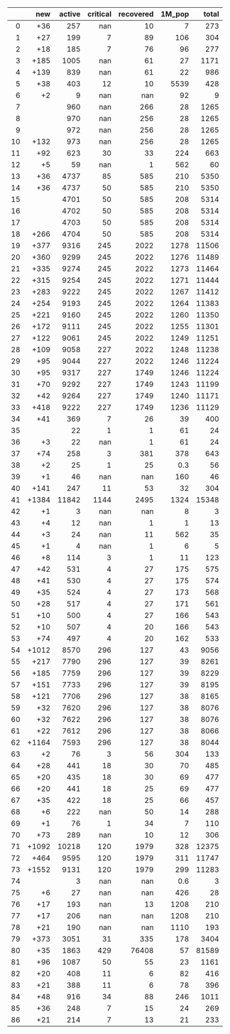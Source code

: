|    |   new |   active |   critical |   recovered |   1M_pop |   total |
|---:|------:|---------:|-----------:|------------:|---------:|--------:|
|  0 |   +36 |      257 |        nan |          10 |      7   |     273 |
|  1 |   +27 |      199 |          7 |          89 |    106   |     304 |
|  2 |   +18 |      185 |          7 |          76 |     96   |     277 |
|  3 |  +185 |     1005 |        nan |          61 |     27   |    1171 |
|  4 |  +139 |      839 |        nan |          61 |     22   |     986 |
|  5 |   +38 |      403 |         12 |          10 |   5539   |     428 |
|  6 |    +2 |        9 |        nan |         nan |     92   |       9 |
|  7 |       |      960 |        nan |         266 |     28   |    1265 |
|  8 |       |      970 |        nan |         256 |     28   |    1265 |
|  9 |       |      972 |        nan |         256 |     28   |    1265 |
| 10 |  +132 |      973 |        nan |         256 |     28   |    1265 |
| 11 |   +92 |      623 |         30 |          33 |    224   |     663 |
| 12 |    +5 |       59 |        nan |           1 |    562   |      60 |
| 13 |   +36 |     4737 |         85 |         585 |    210   |    5350 |
| 14 |   +36 |     4737 |         50 |         585 |    210   |    5350 |
| 15 |       |     4701 |         50 |         585 |    208   |    5314 |
| 16 |       |     4702 |         50 |         585 |    208   |    5314 |
| 17 |       |     4703 |         50 |         585 |    208   |    5314 |
| 18 |  +266 |     4704 |         50 |         585 |    208   |    5314 |
| 19 |  +377 |     9316 |        245 |        2022 |   1278   |   11506 |
| 20 |  +360 |     9299 |        245 |        2022 |   1276   |   11489 |
| 21 |  +335 |     9274 |        245 |        2022 |   1273   |   11464 |
| 22 |  +315 |     9254 |        245 |        2022 |   1271   |   11444 |
| 23 |  +283 |     9222 |        245 |        2022 |   1267   |   11412 |
| 24 |  +254 |     9193 |        245 |        2022 |   1264   |   11383 |
| 25 |  +221 |     9160 |        245 |        2022 |   1260   |   11350 |
| 26 |  +172 |     9111 |        245 |        2022 |   1255   |   11301 |
| 27 |  +122 |     9061 |        245 |        2022 |   1249   |   11251 |
| 28 |  +109 |     9058 |        227 |        2022 |   1248   |   11238 |
| 29 |   +95 |     9044 |        227 |        2022 |   1246   |   11224 |
| 30 |   +95 |     9317 |        227 |        1749 |   1246   |   11224 |
| 31 |   +70 |     9292 |        227 |        1749 |   1243   |   11199 |
| 32 |   +42 |     9264 |        227 |        1749 |   1240   |   11171 |
| 33 |  +418 |     9222 |        227 |        1749 |   1236   |   11129 |
| 34 |   +41 |      369 |          7 |          26 |     39   |     400 |
| 35 |       |       22 |          1 |           1 |     61   |      24 |
| 36 |    +3 |       22 |        nan |           1 |     61   |      24 |
| 37 |   +74 |      258 |          3 |         381 |    378   |     643 |
| 38 |    +2 |       25 |          1 |          25 |      0.3 |      56 |
| 39 |    +1 |       46 |        nan |         nan |    160   |      46 |
| 40 |  +141 |      247 |         11 |          53 |     32   |     304 |
| 41 | +1384 |    11842 |       1144 |        2495 |   1324   |   15348 |
| 42 |    +1 |        3 |        nan |         nan |      8   |       3 |
| 43 |    +4 |       12 |        nan |           1 |      1   |      13 |
| 44 |    +3 |       24 |        nan |          11 |    562   |      35 |
| 45 |    +1 |        4 |        nan |           1 |      6   |       5 |
| 46 |    +8 |      114 |          3 |           1 |     11   |     123 |
| 47 |   +42 |      531 |          4 |          27 |    175   |     575 |
| 48 |   +41 |      530 |          4 |          27 |    175   |     574 |
| 49 |   +35 |      524 |          4 |          27 |    173   |     568 |
| 50 |   +28 |      517 |          4 |          27 |    171   |     561 |
| 51 |   +10 |      500 |          4 |          27 |    166   |     543 |
| 52 |   +10 |      507 |          4 |          20 |    166   |     543 |
| 53 |   +74 |      497 |          4 |          20 |    162   |     533 |
| 54 | +1012 |     8570 |        296 |         127 |     43   |    9056 |
| 55 |  +217 |     7790 |        296 |         127 |     39   |    8261 |
| 56 |  +185 |     7759 |        296 |         127 |     39   |    8229 |
| 57 |  +151 |     7733 |        296 |         127 |     39   |    8195 |
| 58 |  +121 |     7706 |        296 |         127 |     38   |    8165 |
| 59 |   +32 |     7620 |        296 |         127 |     38   |    8076 |
| 60 |   +32 |     7622 |        296 |         127 |     38   |    8076 |
| 61 |   +22 |     7612 |        296 |         127 |     38   |    8066 |
| 62 | +1164 |     7593 |        296 |         127 |     38   |    8044 |
| 63 |    +2 |       76 |          3 |          56 |    304   |     133 |
| 64 |   +28 |      441 |         18 |          30 |     70   |     485 |
| 65 |   +20 |      435 |         18 |          30 |     69   |     477 |
| 66 |   +20 |      441 |         18 |          25 |     69   |     477 |
| 67 |   +35 |      422 |         18 |          25 |     66   |     457 |
| 68 |    +6 |      222 |        nan |          50 |     14   |     288 |
| 69 |    +1 |       76 |          1 |          34 |      7   |     110 |
| 70 |   +73 |      289 |        nan |          10 |     12   |     306 |
| 71 | +1092 |    10218 |        120 |        1979 |    328   |   12375 |
| 72 |  +464 |     9595 |        120 |        1979 |    311   |   11747 |
| 73 | +1552 |     9131 |        120 |        1979 |    299   |   11283 |
| 74 |       |        3 |        nan |         nan |      0.6 |       3 |
| 75 |    +6 |       27 |        nan |         nan |    426   |      28 |
| 76 |   +17 |      193 |        nan |          13 |   1208   |     210 |
| 77 |   +17 |      206 |        nan |         nan |   1208   |     210 |
| 78 |   +21 |      190 |        nan |         nan |   1110   |     193 |
| 79 |  +373 |     3051 |         31 |         335 |    178   |    3404 |
| 80 |   +35 |     1863 |        429 |       76408 |     57   |   81589 |
| 81 |   +96 |     1087 |         50 |          55 |     23   |    1161 |
| 82 |   +20 |      408 |         11 |           6 |     82   |     416 |
| 83 |   +21 |      388 |         11 |           6 |     78   |     396 |
| 84 |   +48 |      916 |         34 |          88 |    246   |    1011 |
| 85 |   +36 |      248 |          7 |          15 |     24   |     269 |
| 86 |   +21 |      214 |          7 |          13 |     21   |     233 |